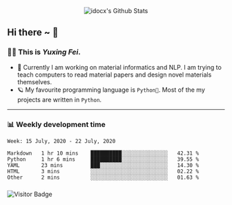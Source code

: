 <div align="center">
    <img align="center" src="https://github-readme-stats.vercel.app/api?username=idocx&&show_icons=true" alt="idocx's Github Stats"></img>
</div>

## Hi there ~ 👋
### 🧑🏻 This is *Yuxing Fei*. ‍

- 🚀 Currently I am working on material informatics and NLP. I am trying to teach computers to read material papers and design novel materials themselves.
- 🪐 My favourite programming language is `Python🐍`. Most of the my projects are written in `Python`.

---

### 📊 Weekly development time
<!--START_SECTION:waka-->
```text
Week: 15 July, 2020 - 22 July, 2020

Markdown   1 hr 10 mins    ██████████░░░░░░░░░░░░░░░   42.31 % 
Python     1 hr 6 mins     ██████████░░░░░░░░░░░░░░░   39.55 % 
YAML       23 mins         ███░░░░░░░░░░░░░░░░░░░░░░   14.30 % 
HTML       3 mins          ░░░░░░░░░░░░░░░░░░░░░░░░░   02.22 % 
Other      2 mins          ░░░░░░░░░░░░░░░░░░░░░░░░░   01.63 %
```
<!--END_SECTION:waka-->

### 

![Visitor Badge](https://visitor-badge.laobi.icu/badge?page_id=idocx.idocx)